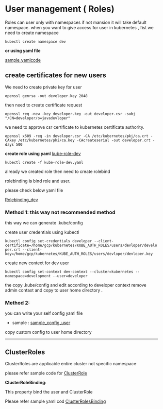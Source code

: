 # User management ( Roles)

Roles can user only with namespaces if not mansion it will take default namespace. 
when you  want to  give access for user in kubernetes , fist we need to create namespace 

`kubectl create namespace dev`

**or using yaml file**

[sample_yamlcode](https://github.com/narendrakoganti7/kubernetes/blob/master/KUBE_AUTH_ROLES/namespace.yaml)

## create certificates for new users 
 We need to create private key for user
 
`openssl genrsa -out developer.key 2048` 

then need to create certificate request 

`openssl req -new -key developer.key -out developer.csr -subj "/CN=developer/o=javadevloper"`

we need to approve csr certificate to kubernetes certificate authority.

`openssl x509 -req -in developer.csr -CA /etc/kubernetes/pki/ca.crt -CAkey /etc/kubernetes/pki/ca.key -CAcreateserial -out developer.crt -days 500 `

 **create role using yaml**
   [kube-role-dev](https://github.com/narendrakoganti7/kubernetes/blob/master/KUBE_AUTH_ROLES/kube-role-dev.yaml)
   
   `kubectl create -f kube-role-dev.yaml`

already we created role then need to create rolebind

rolebinding is bind role and user.

please check below yaml file 

[Rolebinding_dev](https://github.com/narendrakoganti7/kubernetes/blob/master/KUBE_AUTH_ROLES/RoleBinding.yaml)

### Method 1: this way not recommended method
this way we can generate .kube/config

create user credentials using kubectl

`kubectl config set-credentials developer --client-certificate=/home/gcp/kubernetes/KUBE_AUTH_ROLES/users/devloper/developer.crt --client-key=/home/gcp/kubernetes/KUBE_AUTH_ROLES/users/devloper/devloper.key`

create  new context for dev user

`kubectl config set-context dev-context --cluster=kubernetes --namespace=development --user=developer` 

the copy .kube/config and edit according to developer context
remove admin contaxt and copy to user home directory .

### Method 2:

you can write your self config yaml file
  * sample : [sample_config_user](https://github.com/narendrakoganti7/kubernetes/blob/master/KUBE_AUTH_ROLES/developer_config) 
  
  copy custom config to user home directory
  
  ---
  
  ## ClusterRoles
  
  ClusterRoles are applicable entire cluster not specific namespace
  
  please refer sample code for [ClusterRole](https://github.com/narendrakoganti7/kubernetes/blob/master/KUBE_AUTH_ROLES/ClusterRole.yaml)
   
   **ClusterRoleBinding:**
   
   This property  bind the user and ClusterRole
   
   Please refer sample yaml cod [ClusterRolesBinding](https://github.com/narendrakoganti7/kubernetes/blob/master/KUBE_AUTH_ROLES/ClusterRoleBinding.yaml)
   
   